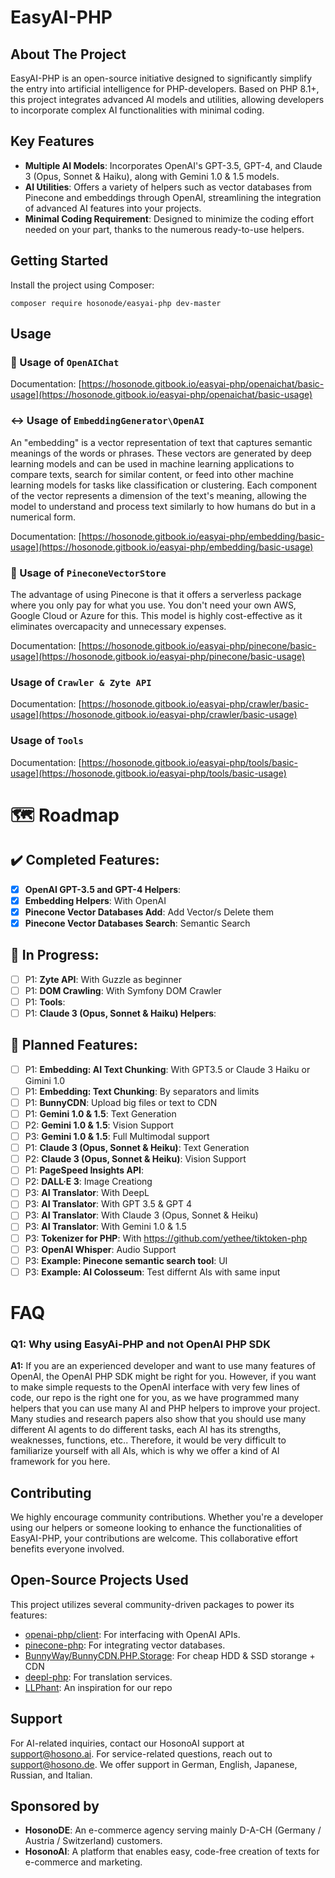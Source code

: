EasyAI-PHP
==========

About The Project
-----------------

EasyAI-PHP is an open-source initiative designed to significantly simplify the entry into artificial intelligence for PHP-developers. Based on PHP 8.1+, this project integrates advanced AI models and utilities, allowing developers to incorporate complex AI functionalities with minimal coding.

Key Features
------------

*   **Multiple AI Models**: Incorporates OpenAI's GPT-3.5, GPT-4, and Claude 3 (Opus, Sonnet & Haiku), along with Gemini 1.0 & 1.5 models.
*   **AI Utilities**: Offers a variety of helpers such as vector databases from Pinecone and embeddings through OpenAI, streamlining the integration of advanced AI features into your projects.
*   **Minimal Coding Requirement**: Designed to minimize the coding effort needed on your part, thanks to the numerous ready-to-use helpers.

Getting Started
---------------

Install the project using Composer:
```
composer require hosonode/easyai-php dev-master
```

Usage
---------------

### :speech_balloon: Usage of `OpenAIChat`

Documentation: [https://hosonode.gitbook.io/easyai-php/openaichat/basic-usage](https://hosonode.gitbook.io/easyai-php/openaichat/basic-usage)

### :left_right_arrow: Usage of `EmbeddingGenerator\OpenAI`
An "embedding" is a vector representation of text that captures semantic meanings of the words or phrases. These vectors are generated by deep learning models and can be used in machine learning applications to compare texts, search for similar content, or feed into other machine learning models for tasks like classification or clustering. Each component of the vector represents a dimension of the text's meaning, allowing the model to understand and process text similarly to how humans do but in a numerical form.

Documentation: [https://hosonode.gitbook.io/easyai-php/embedding/basic-usage](https://hosonode.gitbook.io/easyai-php/embedding/basic-usage)

### :open_file_folder: Usage of `PineconeVectorStore`
The advantage of using Pinecone is that it offers a serverless package where you only pay for what you use. You don't need your own AWS, Google Cloud or Azure for this. This model is highly cost-effective as it eliminates overcapacity and unnecessary expenses.

Documentation: [https://hosonode.gitbook.io/easyai-php/pinecone/basic-usage](https://hosonode.gitbook.io/easyai-php/pinecone/basic-usage)

### Usage of `Crawler & Zyte API`

Documentation: [https://hosonode.gitbook.io/easyai-php/crawler/basic-usage](https://hosonode.gitbook.io/easyai-php/crawler/basic-usage)

### Usage of `Tools`

Documentation: [https://hosonode.gitbook.io/easyai-php/tools/basic-usage](https://hosonode.gitbook.io/easyai-php/tools/basic-usage)

:world_map: Roadmap
=======

:heavy_check_mark: Completed Features:
------------------

- [x] **OpenAI GPT-3.5 and GPT-4 Helpers**:
- [x] **Embedding Helpers**: With OpenAI
- [x] **Pinecone Vector Databases Add**: Add Vector/s Delete them
- [x] **Pinecone Vector Databases Search**: Semantic Search

:construction: In Progress:
-----------

- [ ] P1: **Zyte API**: With Guzzle as beginner
- [ ] P1: **DOM Crawling**: With Symfony DOM Crawler
- [ ] P1: **Tools**:
- [ ] P1: **Claude 3 (Opus, Sonnet & Haiku) Helpers**:

:rocket: Planned Features:
----------------
- [ ] P1: **Embedding: AI Text Chunking**: With GPT3.5 or Claude 3 Haiku or Gimini 1.0
- [ ] P1: **Embedding: Text Chunking**: By separators and limits
- [ ] P1: **BunnyCDN**: Upload big files or text to CDN
- [ ] P1: **Gemini 1.0 & 1.5**: Text Generation
- [ ] P2: **Gemini 1.0 & 1.5**: Vision Support
- [ ] P3: **Gemini 1.0 & 1.5**: Full Multimodal support
- [ ] P1: **Claude 3 (Opus, Sonnet & Heiku)**: Text Generation
- [ ] P2: **Claude 3 (Opus, Sonnet & Heiku)**: Vision Support
- [ ] P1: **PageSpeed Insights API**:
- [ ] P2: **DALL·E 3**: Image Creationg
- [ ] P3: **AI Translator**: With DeepL
- [ ] P3: **AI Translator**: With GPT 3.5 & GPT 4
- [ ] P3: **AI Translator**: With Claude 3 (Opus, Sonnet & Heiku)
- [ ] P3: **AI Translator**: With Gemini 1.0 & 1.5
- [ ] P3: **Tokenizer for PHP**: With https://github.com/yethee/tiktoken-php
- [ ] P3: **OpenAI Whisper**: Audio Support
- [ ] P3: **Example: Pinecone semantic search tool**: UI
- [ ] P3: **Example: AI Colosseum**: Test differnt AIs with same input

FAQ
===

### Q1: Why using EasyAi-PHP and not OpenAI PHP SDK

**A1:** If you are an experienced developer and want to use many features of OpenAI, the OpenAI PHP SDK might be right for you. However, if you want to make simple requests to the OpenAI interface with very few lines of code, our repo is the right one for you, as we have programmed many helpers that you can use many AI and PHP helpers to improve your project.
Many studies and research papers also show that you should use many different AI agents to do different tasks, each AI has its strengths, weaknesses, functions, etc.. Therefore, it would be very difficult to familiarize yourself with all AIs, which is why we offer a kind of AI framework for you here.

Contributing
------------

We highly encourage community contributions. Whether you're a developer using our helpers or someone looking to enhance the functionalities of EasyAI-PHP, your contributions are welcome. This collaborative effort benefits everyone involved.

Open-Source Projects Used
-------------------------
This project utilizes several community-driven packages to power its features:

*   [openai-php/client](https://github.com/openai-php/client): For interfacing with OpenAI APIs.
*   [pinecone-php](https://github.com/probots-io/pinecone-php): For integrating vector databases.
*   [BunnyWay/BunnyCDN.PHP.Storage](https://github.com/BunnyWay/BunnyCDN.PHP.Storage): For cheap HDD & SSD storange + CDN
*   [deepl-php](https://github.com/DeepLcom/deepl-php): For translation services.
*   [LLPhant](https://github.com/theodo-group/LLPhant): An inspiration for our repo

Support
-------

For AI-related inquiries, contact our HosonoAI support at support@hosono.ai. For service-related questions, reach out to support@hosono.de. We offer support in German, English, Japanese, Russian, and Italian.

Sponsored by
------------
*   **HosonoDE**: An e-commerce agency serving mainly D-A-CH (Germany / Austria / Switzerland) customers.
*   **HosonoAI**: A platform that enables easy, code-free creation of texts for e-commerce and marketing.
